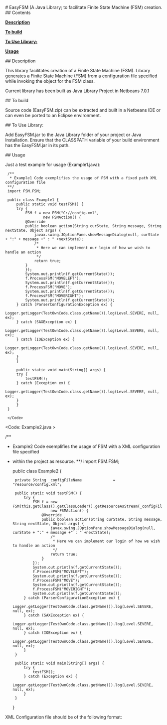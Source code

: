 <A name="toc1-0" title="EasyFSM (A Java Library; to facilitate Finite State Machine (FSM) creation." />
# EasyFSM (A Java Library; to facilitate Finite State Machine (FSM) creation.

<A name="toc2-3" title="Contents" />
## Contents


**<a href="#toc2-8">Description</a>**

**<a href="#toc2-17">To build</a>**

**<a href="#toc2-23">To Use Library:</a>**

**<a href="#toc2-30">Usage</a>**

<A name="toc2-8" title="Description" />
## Description

This library facilitates creation of a Finite State Machine (FSM).
Library generates a Finite State Machine (FSM) from a configuration
file specified while invoking the object for the FSM class.

Current library has been built as Java Library Project in Netbeans 7.0.1

<A name="toc2-17" title="To build" />
## To build

Source code (EasyFSM.zip) can be extracted and built in a Netbeans IDE 
or can even be ported to an Eclipse environment.

<A name="toc2-23" title="To Use Library:" />
## To Use Library:

Add EasyFSM.jar to the Java Library folder of your project or Java Installation.
Ensure that the CLASSPATH variable of your build environment has the EasyFSM.jar
in its path.

<A name="toc2-30" title="Usage" />
## Usage

Just a test example for usage (Example1.java):

     /**
      * Example1 Code exemplifies the usage of FSM with a fixed path XML configuration file 
     **/
	 import FSM.FSM;
     
	 public class Example1 {
	     public static void testFSM() {
		 try {
		     FSM f = new FSM("C://config.xml", 
				     new FSMAction() {
			 @Override
			 public boolean action(String curState, String message, String nextState, Object args) {
			     javax.swing.JOptionPane.showMessageDialog(null, curState + ":" + message +" : " +nextState);
			     /*
			      * Here we can implement our login of how we wish to handle an action
			      */
			     return true;
			 }
		     });
		     System.out.println(f.getCurrentState());
		     f.ProcessFSM("MOVELEFT");
		     System.out.println(f.getCurrentState());
		     f.ProcessFSM("MOVE");
		     System.out.println(f.getCurrentState());
		     f.ProcessFSM("MOVERIGHT");
		     System.out.println(f.getCurrentState());
		 } catch (ParserConfigurationException ex) {
		     Logger.getLogger(TestOwnCode.class.getName()).log(Level.SEVERE, null, ex);
		 } catch (SAXException ex) {
		     Logger.getLogger(TestOwnCode.class.getName()).log(Level.SEVERE, null, ex);
		 } catch (IOException ex) {
		     Logger.getLogger(TestOwnCode.class.getName()).log(Level.SEVERE, null, ex);
		 }
	     }
     
	     public static void main(String[] args) {
		 try {
		     testFSM();
		 } catch (Exception ex) {
		     Logger.getLogger(TestOwnCode.class.getName()).log(Level.SEVERE, null, ex);
		 }
	     }
	 }
	 
     </Code>

<Code: Example2.java >

/**
 * Example2 Code exemplifies the usage of FSM with a XML configuration file specified
 * within the project as resource.
**/
    import FSM.FSM;

    public class Example2 {
    
        private String _configFileName              = "resource/config.xml";
        
        public static void testFSM() {
            try {
                FSM f = new FSM(this.getClass().getClassLoader().getResourceAsStream(_configFileName), 
                		new FSMAction() {
                    @Override
                    public boolean action(String curState, String message, String nextState, Object args) {
                        javax.swing.JOptionPane.showMessageDialog(null, curState + ":" + message +" : " +nextState);
                        /*
                         * Here we can implement our login of how we wish to handle an action
                         */
                        return true;
                    }
                });
                System.out.println(f.getCurrentState());
                f.ProcessFSM("MOVELEFT");
                System.out.println(f.getCurrentState());
                f.ProcessFSM("MOVE");
                System.out.println(f.getCurrentState());
                f.ProcessFSM("MOVERIGHT");
                System.out.println(f.getCurrentState());
            } catch (ParserConfigurationException ex) {
                Logger.getLogger(TestOwnCode.class.getName()).log(Level.SEVERE, null, ex);
            } catch (SAXException ex) {
                Logger.getLogger(TestOwnCode.class.getName()).log(Level.SEVERE, null, ex);
            } catch (IOException ex) {
                Logger.getLogger(TestOwnCode.class.getName()).log(Level.SEVERE, null, ex);
            }
        }

        public static void main(String[] args) {
            try {
                testFSM();
            } catch (Exception ex) {
                Logger.getLogger(TestOwnCode.class.getName()).log(Level.SEVERE, null, ex);
            }
        }
    }
    
</Code>

XML Configuration file should be of the following format:

<?xml version="1.0" encoding="UTF-8"?>

<!--
    Document   : config.xml
    Created on : 22 March, 2013, 9:05 AM
    Author     : ANKIT
    Description:
        File specifies states and transition of an FSM.
        This is an example file.
-->

<FSM>
	<STATE id="START" type="ID">
		<MESSAGE id="MOVE" action="move" nextState="START"/>
		<MESSAGE id="MOVELEFT" action="moveLeft" nextState="INTERMEDIATE"/>
		<MESSAGE id="MOVERIGHT" action="moveRight" nextState="STOP"/>
	</STATE>
	<STATE id="INTERMEDIATE">
		<MESSAGE id="MOVELEFT" action="moveLeft" nextState="STOP"/>
		<MESSAGE id="MOVERIGHT" action="moveRight" nextState="ANKIT"/>
	</STATE>
	<STATE id="STOP">
	</STATE>
	<STATE id="ANKIT">
	</STATE>
	
</FSM>
